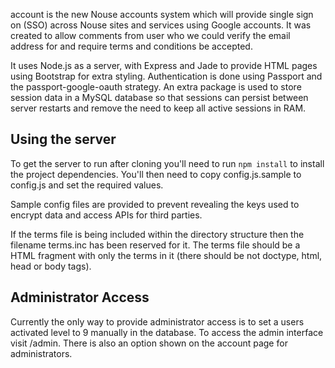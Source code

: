 account is the new Nouse accounts system which will provide single sign on (SSO) across Nouse sites and services using Google accounts.  It was created to allow comments from user who we could verify the email address for and require terms and conditions be accepted.

It uses Node.js as a server, with Express and Jade to provide HTML pages using Bootstrap for extra styling.  Authentication is done using Passport and the passport-google-oauth strategy.  An extra package is used to store session data in a MySQL database so that sessions can persist between server restarts and remove the need to keep all active sessions in RAM.

## Using the server
To get the server to run after cloning you'll need to run `npm install` to install the project dependencies.  You'll then need to copy config.js.sample to config.js and set the required values.

Sample config files are provided to prevent revealing the keys used to encrypt data and access APIs for third parties.

If the terms file is being included within the directory structure then the filename terms.inc has been reserved for it.  The terms file should be a HTML fragment with only the terms in it (there should be not doctype, html, head or body tags).

## Administrator Access
Currently the only way to provide administrator access is to set a users activated level to 9 manually in the database.  To access the admin interface visit /admin.  There is also an option shown on the account page for administrators.